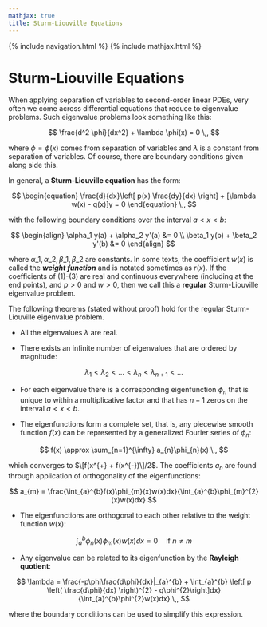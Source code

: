```yaml
---
mathjax: true
title: Sturm-Liouville Equations
---
```

{% include navigation.html %}
{% include mathjax.html %}

# Sturm-Liouville Equations

When applying separation of variables to second-order linear PDEs, very often we come across differential equations that reduce to eigenvalue problems. Such eigenvalue problems look something like this:

$$ \frac{d^2 \phi}{dx^2} + \lambda \phi(x) = 0 \,, $$

where $\phi=\phi(x)$ comes from separation of variables and $\lambda$ is a constant from separation of variables. Of course, there are boundary conditions given along side this.

In general, a **Sturm-Liouville equation** has the form:

$$ \begin{equation} \frac{d}{dx}\left[ p(x) \frac{dy}{dx} \right] + [\lambda w(x) - q(x)]y = 0 \end{equation} \,, $$

with the following boundary conditions over the interval $a<x<b$:

$$ \begin{align}  \alpha_1 y(a) + \alpha_2 y'(a) &= 0 \\ \beta_1 y(b) + \beta_2 y'(b) &= 0 \end{align} $$

where $\alpha\_1, \alpha\_2, \beta\_1, \beta\_2$ are constants. In some texts, the coefficient $w(x)$ is called the ***weight function*** and is notated sometimes as $r(x)$. If the coefficients of (1)-(3) are real and continuous everywhere (including at the end points), and $p>0$ and $w>0$, then we call this a **regular** Sturm-Liouville eigenvalue problem.

The following theorems (stated without proof) hold for the regular Sturm-Liouville eigenvalue problem.

- All the eigenvalues $\lambda$ are real.

- There exists an infinite number of eigenvalues that are ordered by magnitude:

$$ \lambda_{1} < \lambda_{2} < \dots < \lambda_{n} < \lambda_{n+1} < \dots $$

- For each eigenvalue there is a corresponding eigenfunction $\phi_{n}$ that is unique to within a multiplicative factor and that has $n-1$ zeros on the interval $a<x<b$.

- The eigenfunctions form a complete set, that is, any piecewise smooth function $f(x)$ can be represented by a generalized Fourier series of $\phi_{n}$:

$$ f(x) \approx \sum_{n=1}^{\infty} a_{n}\phi_{n}(x) \,, $$

which converges to $\[f(x^{+} + f(x^{-})\]/2$. The coefficients $a_{n}$ are found through application of orthogonality of the eigenfunctions:

$$ a_{m} = \frac{\int_{a}^{b}f(x)\phi_{m}(x)w(x)dx}{\int_{a}^{b}\phi_{m}^{2}(x)w(x)dx} $$

- The eigenfunctions are orthogonal to each other relative to the weight function $w(x)$:

$$ \int_{a}^{b} \phi_{n}(x)\phi_{m}(x)w(x)dx = 0 \quad \text{if } n \neq m $$

- Any eigenvalue can be related to its eigenfunction by the **Rayleigh quotient**:

$$ \lambda = \frac{-p\phi\frac{d\phi}{dx}|_{a}^{b} + \int_{a}^{b} \left[ p \left( \frac{d\phi}{dx} \right)^{2} - q\phi^{2}\right]dx}{\int_{a}^{b}\phi^{2}w(x)dx} \,, $$

where the boundary conditions can be used to simplify this expression.
